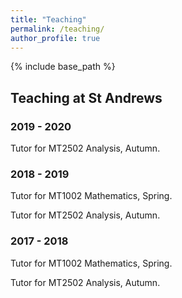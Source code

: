 ```yaml
---
title: "Teaching"
permalink: /teaching/
author_profile: true
---
```

{% include base_path %}



## Teaching at St Andrews
### 2019 - 2020
Tutor for MT2502 Analysis, Autumn.


### 2018 - 2019
Tutor for MT1002 Mathematics, Spring.

Tutor for MT2502 Analysis, Autumn.


### 2017 - 2018
Tutor for MT1002 Mathematics, Spring.

Tutor for MT2502 Analysis, Autumn.


